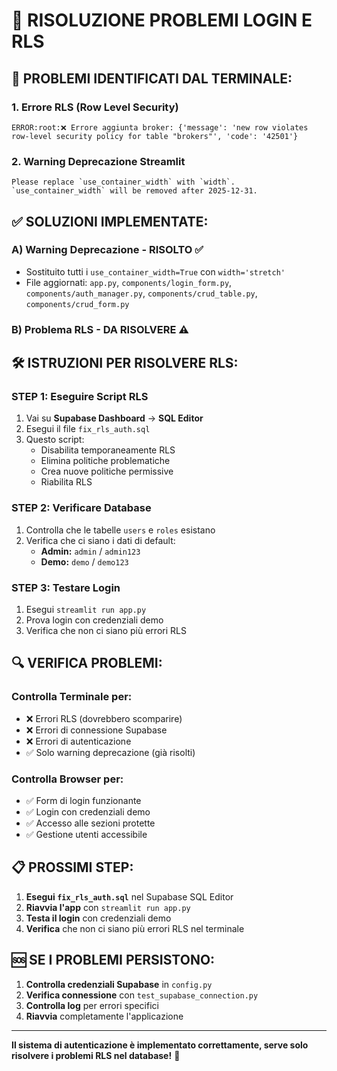 # 🔧 RISOLUZIONE PROBLEMI LOGIN E RLS

## 🚨 **PROBLEMI IDENTIFICATI DAL TERMINALE:**

### 1. **Errore RLS (Row Level Security)**
```
ERROR:root:❌ Errore aggiunta broker: {'message': 'new row violates row-level security policy for table "brokers"', 'code': '42501'}
```

### 2. **Warning Deprecazione Streamlit**
```
Please replace `use_container_width` with `width`.
`use_container_width` will be removed after 2025-12-31.
```

## ✅ **SOLUZIONI IMPLEMENTATE:**

### **A) Warning Deprecazione - RISOLTO** ✅
- Sostituito tutti i `use_container_width=True` con `width='stretch'`
- File aggiornati: `app.py`, `components/login_form.py`, `components/auth_manager.py`, `components/crud_table.py`, `components/crud_form.py`

### **B) Problema RLS - DA RISOLVERE** ⚠️

## 🛠️ **ISTRUZIONI PER RISOLVERE RLS:**

### **STEP 1: Eseguire Script RLS**
1. Vai su **Supabase Dashboard** → **SQL Editor**
2. Esegui il file `fix_rls_auth.sql`
3. Questo script:
   - Disabilita temporaneamente RLS
   - Elimina politiche problematiche
   - Crea nuove politiche permissive
   - Riabilita RLS

### **STEP 2: Verificare Database**
1. Controlla che le tabelle `users` e `roles` esistano
2. Verifica che ci siano i dati di default:
   - **Admin:** `admin` / `admin123`
   - **Demo:** `demo` / `demo123`

### **STEP 3: Testare Login**
1. Esegui `streamlit run app.py`
2. Prova login con credenziali demo
3. Verifica che non ci siano più errori RLS

## 🔍 **VERIFICA PROBLEMI:**

### **Controlla Terminale per:**
- ❌ Errori RLS (dovrebbero scomparire)
- ❌ Errori di connessione Supabase
- ❌ Errori di autenticazione
- ✅ Solo warning deprecazione (già risolti)

### **Controlla Browser per:**
- ✅ Form di login funzionante
- ✅ Login con credenziali demo
- ✅ Accesso alle sezioni protette
- ✅ Gestione utenti accessibile

## 📋 **PROSSIMI STEP:**

1. **Esegui `fix_rls_auth.sql`** nel Supabase SQL Editor
2. **Riavvia l'app** con `streamlit run app.py`
3. **Testa il login** con credenziali demo
4. **Verifica** che non ci siano più errori RLS nel terminale

## 🆘 **SE I PROBLEMI PERSISTONO:**

1. **Controlla credenziali Supabase** in `config.py`
2. **Verifica connessione** con `test_supabase_connection.py`
3. **Controlla log** per errori specifici
4. **Riavvia** completamente l'applicazione

---

**Il sistema di autenticazione è implementato correttamente, serve solo risolvere i problemi RLS nel database!** 🎯
